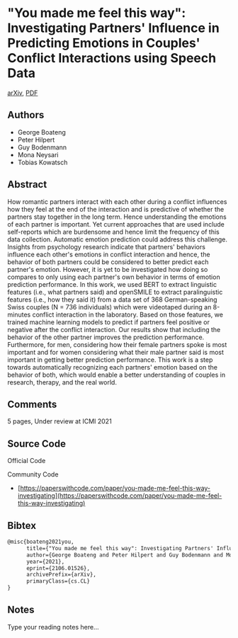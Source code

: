 
# "You made me feel this way": Investigating Partners' Influence in Predicting Emotions in Couples' Conflict Interactions using Speech Data

[arXiv](https://arxiv.org/abs/2106.01526), [PDF](https://arxiv.org/pdf/2106.01526.pdf)

## Authors

- George Boateng
- Peter Hilpert
- Guy Bodenmann
- Mona Neysari
- Tobias Kowatsch

## Abstract

How romantic partners interact with each other during a conflict influences how they feel at the end of the interaction and is predictive of whether the partners stay together in the long term. Hence understanding the emotions of each partner is important. Yet current approaches that are used include self-reports which are burdensome and hence limit the frequency of this data collection. Automatic emotion prediction could address this challenge. Insights from psychology research indicate that partners' behaviors influence each other's emotions in conflict interaction and hence, the behavior of both partners could be considered to better predict each partner's emotion. However, it is yet to be investigated how doing so compares to only using each partner's own behavior in terms of emotion prediction performance. In this work, we used BERT to extract linguistic features (i.e., what partners said) and openSMILE to extract paralinguistic features (i.e., how they said it) from a data set of 368 German-speaking Swiss couples (N = 736 individuals) which were videotaped during an 8-minutes conflict interaction in the laboratory. Based on those features, we trained machine learning models to predict if partners feel positive or negative after the conflict interaction. Our results show that including the behavior of the other partner improves the prediction performance. Furthermore, for men, considering how their female partners spoke is most important and for women considering what their male partner said is most important in getting better prediction performance. This work is a step towards automatically recognizing each partners' emotion based on the behavior of both, which would enable a better understanding of couples in research, therapy, and the real world.

## Comments

5 pages, Under review at ICMI 2021

## Source Code

Official Code



Community Code

- [https://paperswithcode.com/paper/you-made-me-feel-this-way-investigating](https://paperswithcode.com/paper/you-made-me-feel-this-way-investigating)

## Bibtex

```tex
@misc{boateng2021you,
      title={"You made me feel this way": Investigating Partners' Influence in Predicting Emotions in Couples' Conflict Interactions using Speech Data}, 
      author={George Boateng and Peter Hilpert and Guy Bodenmann and Mona Neysari and Tobias Kowatsch},
      year={2021},
      eprint={2106.01526},
      archivePrefix={arXiv},
      primaryClass={cs.CL}
}
```

## Notes

Type your reading notes here...

